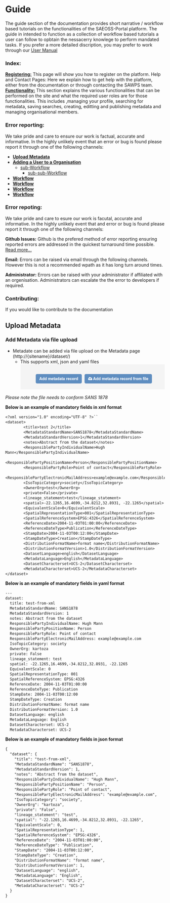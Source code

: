 # Guide
<!-- List all of the Functionalities in BRIEF detail here. This serves as a reference guide where the user manual goes into GREAT detail -->

The guide section of the documentation provides short narrative / workflow based tutorials on the functionalities of the SAEOSS-Portal platform. The guide in intended to function as a collection of workflow based tutorials a user can follow to opbtain the nessacerry knowlege to perform mandated tasks. If you prefer a more detailed discription, you may prefer to work through our [User Manual](../manual/index.md) 

### Index:

**[Registering:](./registering.md)**  This page will show you how to register on the platform.
Help and Contact Pages: Here we explain how to get help with the platform, either from the documentation or through contacting the SAWPS team.
**[Functionality:](./functionality/index.md)** This section explains the various functionalities that can be performed on the site and what the required user roles are for those functionalities. This includes ,managing your profile, searching for metadata, saving searches, creating, editting and publishing metadata and managing organisational members.


### Error reporting:
We take pride and care to ensure our work is factual, accurate and informative. In the highly unlikely event that an error or bug is found please report it through one of the following channels:

- [**Upload Metadata**]()
- [**Adding a User to a Organisation**]()
  - [sub-Workflow]()
    - [sub-sub-Workflow]()
- [**Workflow**]()
- [**Workflow**]()
- [**Workflow**]()
- [**Workflow**]()

### Error repoting:
We take pride and care to esure our work is facutal, accurate and informative. In the highly unlikely event that and error or bug is found please report it through one of the following channels:


**Github Issues:** Github is the prefered method of error reporting ensuring reported errors are addressed in the quickest turnaround time possible. [Read more...](opening_issues.md)

**Email:** Errors can be raised via email through the following channels. However this is not a recommended wpath as it has long turn around times.

<!-- we need permission to do this before implementing the mails

- info@kartoza.com
- example@sansa.cm
- exanple@saeonn.com -->
**Administrator:** Errors can be raised with your administrator if affiliated with an orgenisation. Administrators can escalate the the error to developers if required.

### Contributing:
If you would like to contribute to the documentation

## Upload Metadata

### Add Metadata via file upload

- Metadate can be added via file upload on the Metadata page (http://{sitename}/dataset/)
  - This supports xml, json and yaml files 
![Alt text](img/upload-btn.png)

*Please note the file needs to conform SANS 1878*

**Below is an example of mandatory fields in xml format**
```
<?xml version="1.0" encoding="UTF-8" ?>``
<dataset>
        <title>test 2</title>
        <MetadataStandardName>SANS1878</MetadataStandardName>
        <MetadataStandardVersion>1</MetadataStandardVersion>
        <notes>Abstract from the dataset</notes>
        <ResponsiblePartyIndividualName>Hugh Mann</ResponsiblePartyIndividualName>
        <ResponsiblePartyPositionName>Person</ResponsiblePartyPositionName>
        <ResponsiblePartyRole>Point of contact</ResponsiblePartyRole>
        <ResponsiblePartyElectronicMailAddress>example@example.com</ResponsiblePartyElectronicMailAddress>
        <IsoTopicCategory>society</IsoTopicCategory>
        <OwnerOrg>test</OwnerOrg>
        <private>False</private>
        <lineage_statement>test</lineage_statement>
        <spatial>-22.1265,16.4699,-34.8212,32.8931, -22.1265</spatial>
        <EquivalentScale>0</EquivalentScale>
        <SpatialRepresentationType>001</SpatialRepresentationType>
        <SpatialReferenceSystem>EPSG:4326</SpatialReferenceSystem>
        <ReferenceDate>2004-11-03T01:00:00</ReferenceDate>
        <ReferenceDateType>Publication</ReferenceDateType>
        <StampDate>2004-11-03T00:12:00</StampDate>
        <StampDateType>Creation</StampDateType>
        <DistributionFormatName>format name</DistributionFormatName>
        <DistributionFormatVersion>1.0</DistributionFormatVersion>
        <DatasetLanguage>english</DatasetLanguage>
        <MetadataLanguage>English</MetadataLanguage>
        <DatasetCharacterset>UCS-2</DatasetCharacterset>
        <MetadataCharacterset>UCS-2</MetadataCharacterset>
</dataset>
```

**Below is an example of mandatory fields in yaml format**

```
---
dataset:
  title: test-from-xml
  MetadataStandardName: SANS1878
  MetadataStandardVersion: 1
  notes: Abstract from the dataset
  ResponsiblePartyIndividualName: Hugh Mann
  ResponsiblePartyPositionName: Person
  ResponsiblePartyRole: Point of contact
  ResponsiblePartyElectronicMailAddress: example@example.com
  IsoTopicCategory: society
  OwnerOrg: kartoza
  private: False
  lineage_statement: test
  spatial: -22.1265,16.4699,-34.8212,32.8931, -22.1265
  EquivalentScale: 0
  SpatialRepresentationType: 001
  SpatialReferenceSystem: EPSG:4326
  ReferenceDate: 2004-11-03T01:00:00
  ReferenceDateType: Publication
  StampDate: 2004-11-03T00:12:00
  StampDateType: Creation
  DistributionFormatName: format name
  DistributionFormatVersion: 1.0
  DatasetLanguage: english
  MetadataLanguage: English
  DatasetCharacterset: UCS-2
  MetadataCharacterset: UCS-2
```

**Below is an example of mandatory fields in json format**

```
{
  "dataset": {
    "title": "test-from-xml",
    "MetadataStandardName": "SANS1878",
    "MetadataStandardVersion": 1,
    "notes": "Abstract from the dataset",
    "ResponsiblePartyIndividualName": "Hugh Mann",
    "ResponsiblePartyPositionName": "Person",
    "ResponsiblePartyRole": "Point of contact",
    "ResponsiblePartyElectronicMailAddress": "example@example.com",
    "IsoTopicCategory": "society",
    "OwnerOrg": "kartoza",
    "private": "False",
    "lineage_statement": "test",
    "spatial": "-22.1265,16.4699,-34.8212,32.8931, -22.1265",
    "EquivalentScale": 0,
    "SpatialRepresentationType": 1,
    "SpatialReferenceSystem": "EPSG:4326",
    "ReferenceDate": "2004-11-03T01:00:00",
    "ReferenceDateType": "Publication",
    "StampDate": "2004-11-03T00:12:00",
    "StampDateType": "Creation",
    "DistributionFormatName": "format name",
    "DistributionFormatVersion": 1,
    "DatasetLanguage": "english",
    "MetadataLanguage": "English",
    "DatasetCharacterset": "UCS-2",
    "MetadataCharacterset": "UCS-2"
  }
}
```


